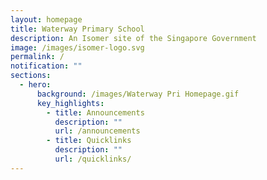 ```yaml
---
layout: homepage
title: Waterway Primary School
description: An Isomer site of the Singapore Government
image: /images/isomer-logo.svg
permalink: /
notification: ""
sections:
  - hero:
      background: /images/Waterway Pri Homepage.gif
      key_highlights:
        - title: Announcements
          description: ""
          url: /announcements
        - title: Quicklinks
          description: ""
          url: /quicklinks/
---
```

